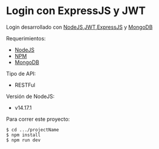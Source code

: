 # Login con ExpressJS y JWT

Login desarrollado con [NodeJS](https://nodejs.org/en/),[JWT](https://jwt.io/),[ExpressJS](https://expressjs.com/) y [MongoDB](https://www.mongodb.com/es)

Requerimientos: 
* [NodeJS](https://nodejs.org/en/)
* [NPM](https://www.npmjs.com/)
* [MongoDB](https://www.mongodb.com/es)

Tipo de API: 
* RESTFul

Versión de NodeJS:
* v14.17.1

Para correr este proyecto:

```
$ cd .../projectName
$ npm install
$ npm run dev
```




